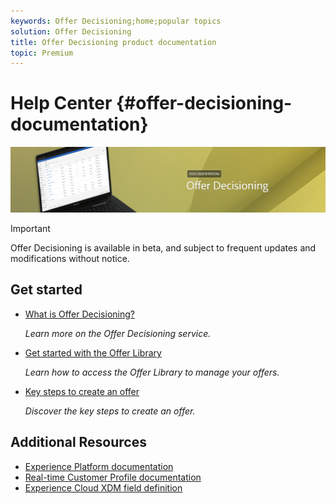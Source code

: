 ```yaml
---
keywords: Offer Decisioning;home;popular topics
solution: Offer Decisioning
title: Offer Decisioning product documentation
topic: Premium
---
```


# Help Center {#offer-decisioning-documentation}

![](assets/do-not-localize/banneroffers.png) 

>[!IMPORTANT]
>
>Offer Decisioning is available in beta, and subject to frequent updates and modifications without notice.

## Get started

* [What is Offer Decisioning?](get-started-offer-library/using/starting-offer-decisioning.md)

  <em>Learn more on the Offer Decisioning service.</em>

* [Get started with the Offer Library](get-started-offer-library/using/about-the-offer-library.md)

  <em>Learn how to access the Offer Library to manage your offers.</em>

* [Key steps to create an offer](offer-library/using/key-steps.md)

  <em>Discover the key steps to create an offer.</em>

## Additional Resources

* [Experience Platform documentation](https://www.adobe.com/experience-platform/documentation-and-developer-resources.html)
* [Real-time Customer Profile documentation](https://docs.adobe.com/content/help/en/experience-platform/profile/home.html)
* [Experience Cloud XDM field definition](https://docs.adobe.com/content/help/en/experience-platform/xdm/home.html)
